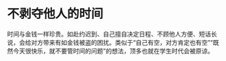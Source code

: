 # 不剥夺他人的时间

时间与金钱一样珍贵。如赴约迟到、自己擅自决定日程、不顾他人方便、短话长说，会给对方带来有如金钱被盗的困扰。类似于“自己有空，对方肯定也有空”“既然今天很快乐，就不要管时间的问题”的想法，顶多也就在学生时代会被原谅。